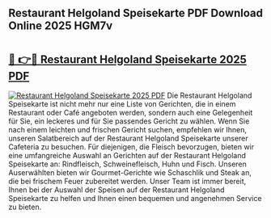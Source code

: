 ## Restaurant Helgoland Speisekarte PDF Download Online 2025 HGM7v

# <h2><a href="http://gc8qkr.nevu.top/?p=Restaurant+Helgoland+Speisekarte">🔗 👉🔴 Restaurant Helgoland Speisekarte 2025 PDF</a></h2>

[![Restaurant Helgoland Speisekarte 2025 PDF](https://i.imgur.com/dBaPXMq.png)](http://gc8qkr.nevu.top/?p=Restaurant+Helgoland+Speisekarte)
Die Restaurant Helgoland Speisekarte ist nicht mehr nur eine Liste von Gerichten, die in einem Restaurant oder Café angeboten werden, sondern auch eine Gelegenheit für Sie, ein leckeres und für Sie passendes Gericht zu wählen. Wenn Sie nach einem leichten und frischen Gericht suchen, empfehlen wir Ihnen, unseren Salatbereich auf der Restaurant Helgoland Speisekarte unserer Cafeteria zu besuchen. Für diejenigen, die Fleisch bevorzugen, bieten wir eine umfangreiche Auswahl an Gerichten auf der Restaurant Helgoland Speisekarte an: Rindfleisch, Schweinefleisch, Huhn und Fisch. Unseren Auserwählten bieten wir Gourmet-Gerichte wie Schaschlik und Steak an, die bei frischem Feuer zubereitet werden. Unser Team ist immer bereit, Ihnen bei der Auswahl der Speisen auf der Restaurant Helgoland Speisekarte zu helfen und Ihnen einen bequemen und angenehmen Service zu bieten.
